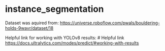 # instance_segmentation

Dataset was aquired from: https://universe.roboflow.com/pwals/bouldering-holds-9wavr/dataset/18

Helpful link for working with YOLOv8 results: # Helpful link https://docs.ultralytics.com/modes/predict/#working-with-results
